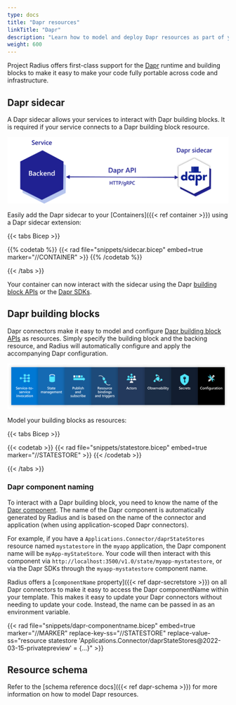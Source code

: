 ```yaml
---
type: docs
title: "Dapr resources"
linkTitle: "Dapr"
description: "Learn how to model and deploy Dapr resources as part of your application"
weight: 600
---
```


Project Radius offers first-class support for the [Dapr](https://dapr.io) runtime and building blocks to make it easy to make your code fully portable across code and infrastructure.

## Dapr sidecar

A Dapr sidecar allows your services to interact with Dapr building blocks. It is required if your service connects to a Dapr building block resource.

<img src="dapr-sidecar.png" style="width:600px" alt="Diagram of the Dapr sidecar" /><br />

Easily add the Dapr sidecar to your [Containers]({{< ref container >}}) using a Dapr sidecar extension:

{{< tabs Bicep >}}

{{% codetab %}}
{{< rad file="snippets/sidecar.bicep" embed=true marker="//CONTAINER" >}}
{{% /codetab %}}

{{< /tabs >}}

Your container can now interact with the sidecar using the Dapr [building block APIs](https://docs.dapr.io/concepts/building-blocks-concept/) or the [Dapr SDKs](https://docs.dapr.io/developing-applications/sdks/).

## Dapr building blocks

Dapr connectors make it easy to model and configure [Dapr building block APIs](https://docs.dapr.io/developing-applications/building-blocks/) as resources. Simply specify the building block and the backing resource, and Radius will automatically configure and apply the accompanying Dapr configuration.

<img src="dapr-buildingblocks.png" style="width:1000px" alt="Diagram of all the Dapr building blocks" /><br />

Model your building blocks as resources:

{{< tabs Bicep >}}

{{< codetab >}}
{{< rad file="snippets/statestore.bicep" embed=true marker="//STATESTORE" >}}
{{< /codetab >}}

{{< /tabs >}}

### Dapr component naming

To interact with a Dapr building block, you need to know the name of the [Dapr component](https://docs.dapr.io/concepts/components-concept/). The name of the Dapr component is automatically generated by Radius and is based on the name of the connector and application (when using application-scoped Dapr connectors).

For example, if you have a `Applications.Connector/daprStateStores` resource named `mystatestore` in the `myapp` application, the Dapr component name will be `myApp-myStateStore`. Your code will then interact with this component via `http://localhost:3500/v1.0/state/myapp-mystatestore`, or via the Dapr SDKs through the `myapp-mystatestore` component name.

Radius offers a [`componentName` property]({{< ref dapr-secretstore >}}) on all Dapr connectors to make it easy to access the Dapr componentName within your template. This makes it easy to update your Dapr connectors without needing to update your code. Instead, the name can be passed in as an environment variable.

{{< rad file="snippets/dapr-componentname.bicep" embed=true marker="//MARKER" replace-key-ss="//STATESTORE" replace-value-ss="resource statestore 'Applications.Connector/daprStateStores@2022-03-15-privatepreview' = {...}" >}}

## Resource schema

Refer to the [schema reference docs]({{< ref dapr-schema >}}) for more information on how to model Dapr resources.
